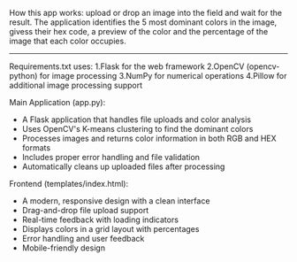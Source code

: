 
How this app works: upload or drop an image into the field and wait for the result. The application identifies the 5 most dominant colors in the image, givess their hex code, a preview of the color and the percentage of the image that each color occupies.

-------------------------------------------------------
Requirements.txt uses:
1.Flask for the web framework
2.OpenCV (opencv-python) for image processing
3.NumPy for numerical operations
4.Pillow for additional image processing support

Main Application (app.py):
-    A Flask application that handles file uploads and color analysis
-   Uses OpenCV's K-means clustering to find the dominant colors
-   Processes images and returns color information in both RGB and HEX formats
-   Includes proper error handling and file validation
-   Automatically cleans up uploaded files after processing
  
Frontend (templates/index.html):
-   A modern, responsive design with a clean interface
-   Drag-and-drop file upload support
-   Real-time feedback with loading indicators
-   Displays colors in a grid layout with percentages
-   Error handling and user feedback
-   Mobile-friendly design
